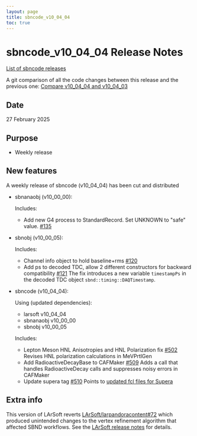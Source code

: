 ```yaml
---
layout: page
title: sbncode_v10_04_04
toc: true
---
```


sbncode_v10_04_04 Release Notes
=======================================================================================

[List of sbncode releases](https://sbnsoftware.github.io/AnalysisInfrastructure/ReleaseManagement/Releases/List_of_SBN_code_releases)

A git comparison of all the code changes between this release and the previous one: [Compare v10_04_04 and v10_04_03](https://github.com/SBNSoftware/sbncode/compare/v10_04_03...v10_04_04_00)

Date
---------------------------------------------------
27 February 2025

Purpose
---------------------------------------------------
* Weekly release

New features
---------------------------------------------------
A weekly release of sbncode (v10_04_04) has been cut and distributed

* sbnanaobj (v10_00_00):

  Includes: 

  * Add new G4 process to StandardRecord. Set UNKNOWN to "safe" value. [#135](https://github.com/SBNSoftware/sbnanaobj/pull/135)
 
* sbnobj (v10_00_05):

  Includes:

  * Channel info object to hold baseline+rms [#120](https://github.com/SBNSoftware/sbnobj/pull/120)
  * Add ps to decoded TDC, allow 2 different constructors for backward compatibility [#121](https://github.com/SBNSoftware/sbnobj/pull/121) The fix introduces a new variable `timestampPs` in the decoded TDC object `sbnd::timing::DAQTimestamp`.

* sbncode (v10_04_04):

  Using (updated dependencies):
  * larsoft			        v10_04_04
  * sbnanaobj			      v10_00_00
  * sbnobj              v10_00_05

   Includes:
  
  * Lepton Meson HNL Anisotropies and HNL Polarization fix [#502](https://github.com/SBNSoftware/sbncode/pull/502) Revises HNL polarization calculations in MeVPrtlGen
  * Add RadioactiveDecayBase to CAFMaker [#509](https://github.com/SBNSoftware/sbncode/pull/509) Adds a call that handles RadioactiveDecay calls and suppresses noisy errors in CAFMaker
  * Update supera tag [#510](https://github.com/SBNSoftware/sbncode/pull/510) Points to [updated fcl files for Supera](https://github.com/SBNSoftware/sbncode/pull/510/commits/9a1af2f38ddc27cd2de08b9d111f8fa9f344d275)

    
Extra info
---------------------------------------------------

This version of LArSoft reverts [LArSoft/larpandoracontent#72](https://github.com/LArSoft/larpandoracontent/pull/72) which produced unintended changes to the vertex refinement algorithm that affected SBND workflows.
See the [LArSoft release notes](https://github.com/LArSoft/larsoft/releases/tag/v10_04_04) for details.
